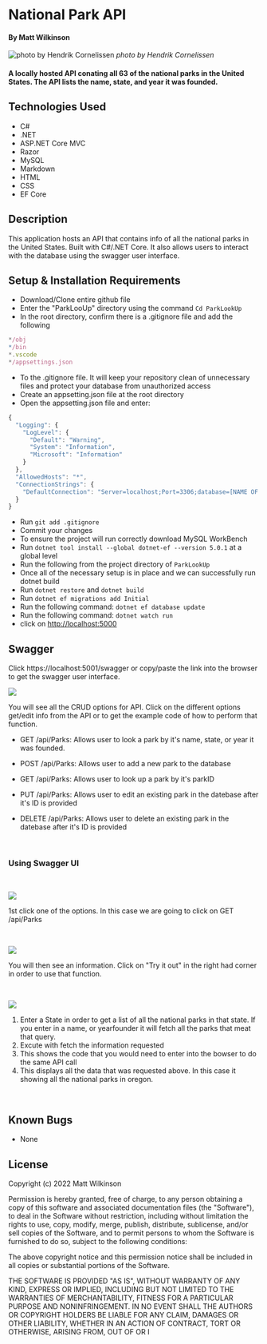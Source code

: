 # National Park API

#### By Matt Wilkinson

![photo by Hendrik Cornelissen](img/6.jpg)
_photo by Hendrik Cornelissen_

#### A locally hosted API conating all 63 of the national parks in the United States. The API lists the name, state, and year it was founded. 

## Technologies Used

* C#
* .NET
* ASP.NET Core MVC
* Razor
* MySQL
* Markdown
* HTML
* CSS
* EF Core

## Description 

This application hosts an API that contains info of all the national parks in the United States. Built with C#/.NET Core. It also allows users to interact with the database using the swagger user interface. 

## Setup & Installation Requirements

* Download/Clone entire github file
* Enter the "ParkLooUp" directory using the command ```Cd ParkLookUp```
* In the root directory, confirm there is a .gitignore file and add the following

```js
*/obj
*/bin
*.vscode
*/appsettings.json
```

* To the .gitignore file. It will keep your repository clean of unnecessary files and protect your database from unauthorized access
* Create an appsetting.json file at the root directory
* Open the appsetting.json file and enter:

```js
{
  "Logging": {
    "LogLevel": {
      "Default": "Warning",
      "System": "Information",
      "Microsoft": "Information"
    }
  },
  "AllowedHosts": "*",
  "ConnectionStrings": {
    "DefaultConnection": "Server=localhost;Port=3306;database=[NAME OF YOUR DATABASE];uid=root;pwd=[YOUR PASSWORD];"
  }
}
```

* Run ```git add .gitignore```
* Commit your changes
* To ensure the project will run correctly download MySQL WorkBench
* Run ```dotnet tool install --global dotnet-ef --version 5.0.1``` at a global level
* Run the following from the project directory of ```ParkLookUp```
* Once all of the necessary setup is in place and we can successfully run dotnet build
* Run ```dotnet restore``` and ```dotnet build```
* Run ```dotnet ef migrations add Initial```
* Run the following command: ```dotnet ef database update```
* Run the following command: ```dotnet watch run```
* click on  <http://localhost:5000>


## Swagger

Click https://localhost:5001/swagger or copy/paste the link into the browser to get the swagger user interface.

![](img/1.png)

You will see all the CRUD options for API. Click on the different options get/edit info from the API or to get the example code of how to perform that function.

* GET /api/Parks: Allows user to look a park by it's name, state, or year it was founded.

* POST /api/Parks: Allows user to add a new park to the database

* GET /api/Parks: Allows user to look up a park by it's parkID

* PUT /api/Parks: Allows user to edit an existing park in the datebase after it's ID is provided

* DELETE /api/Parks: Allows user to delete an existing park in the datebase after it's ID is provided

<br> 

### Using Swagger UI

<br> 

![](img/2.png)

1st click one of the options. In this case we are going to click on GET /api/Parks

<br> 

![](img/3.png)

You will then see an information. Click on "Try it out" in the right had corner in order to use that function.

<br> 

![](img/4.png)

1. Enter a State in order to get a list of all the national parks in that state. If you enter in a name, or yearfounder it will fetch all the parks that meat that query.
2. Excute with fetch the information requested 
3. This shows the code that you would need to enter into the bowser to do the same API call
4. This displays all the data that was requested above. In this case it showing all the national parks in oregon. 

<br> 

## Known Bugs

* None


## License

Copyright (c) 2022 Matt Wilkinson

Permission is hereby granted, free of charge, to any person obtaining a copy
of this software and associated documentation files (the "Software"), to deal
in the Software without restriction, including without limitation the rights
to use, copy, modify, merge, publish, distribute, sublicense, and/or sell
copies of the Software, and to permit persons to whom the Software is
furnished to do so, subject to the following conditions:

The above copyright notice and this permission notice shall be included in all
copies or substantial portions of the Software.

THE SOFTWARE IS PROVIDED "AS IS", WITHOUT WARRANTY OF ANY KIND, EXPRESS OR
IMPLIED, INCLUDING BUT NOT LIMITED TO THE WARRANTIES OF MERCHANTABILITY,
FITNESS FOR A PARTICULAR PURPOSE AND NONINFRINGEMENT. IN NO EVENT SHALL THE
AUTHORS OR COPYRIGHT HOLDERS BE LIABLE FOR ANY CLAIM, DAMAGES OR OTHER
LIABILITY, WHETHER IN AN ACTION OF CONTRACT, TORT OR OTHERWISE, ARISING FROM,
OUT OF OR I
  
